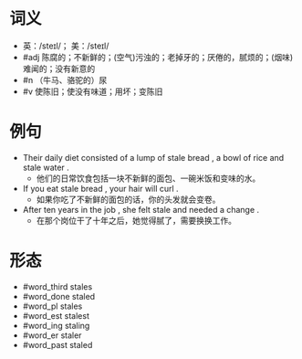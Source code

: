 # 词义
- 英：/steɪl/； 美：/steɪl/
- #adj 陈腐的；不新鲜的；(空气)污浊的；老掉牙的；厌倦的，腻烦的；(烟味)难闻的；没有新意的
- #n （牛马、骆驼的）尿
- #v 使陈旧；使没有味道；用坏；变陈旧
# 例句
- Their daily diet consisted of a lump of stale bread , a bowl of rice and stale water .
	- 他们的日常饮食包括一块不新鲜的面包、一碗米饭和变味的水。
- If you eat stale bread , your hair will curl .
	- 如果你吃了不新鲜的面包的话，你的头发就会变卷。
- After ten years in the job , she felt stale and needed a change .
	- 在那个岗位干了十年之后，她觉得腻了，需要换换工作。
# 形态
- #word_third stales
- #word_done staled
- #word_pl stales
- #word_est stalest
- #word_ing staling
- #word_er staler
- #word_past staled
